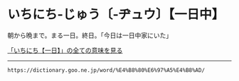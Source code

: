 # いちにち‐じゅう〔‐ヂュウ〕【一日中】

朝から晩まで。まる一日。終日。「今日は一日中家にいた」

[「いちにち【一日】」の全ての意味を見る](https://dictionary.goo.ne.jp/word/%E4%B8%80%E6%97%A5_%28%E3%81%84%E3%81%A1%E3%81%AB%E3%81%A1%29/#jn-12612)

---
`https://dictionary.goo.ne.jp/word/%E4%B8%80%E6%97%A5%E4%B8%AD/`